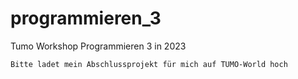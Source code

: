 # programmieren_3
Tumo Workshop Programmieren 3 in 2023

    Bitte ladet mein Abschlussprojekt für mich auf TUMO-World hoch


